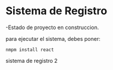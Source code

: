<h1>Sistema de Registro</h1>
-Estado de proyecto en construccion.

para ejecutar el sistema, debes poner: 

```nmpm install react```


sistema de registro 2
